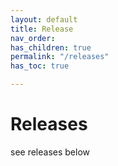 ```yaml
---
layout: default
title: Release
nav_order: 
has_children: true
permalink: "/releases"
has_toc: true

---
```

# **Releases**

see releases below